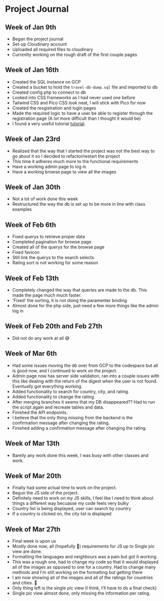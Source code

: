 # Project Journal

## Week of Jan 9th

- Began the project journal
- Set-up Cloudinary account
- Uploaded all required files to cloudinary
- Currenlty working on the rough draft of the first couple pages

## Week of Jan 16th

- Created the SQL instance on GCP
- Created a bucket to hold the `travel-db-dump.sql` file and imported to db
- Created config.php to connect to db
- Looked into CSS frameworks as I had never used one before
- Tailwind CSS and Pico CSS look neat, I will stick with Pico for now
- Created the resgistration and login pages
- Made the required logic to have a user be able to register through the registration page (A lot more difficult than I thought it would be)
- I found a very useful tutorial [tutorial](https://youtu.be/BaEm2Qv14oU).

## Week of Jan 23rd

- Realized that the way that I started the project was not the best way to go about it so I decided to refactor/restart the project
- This time it adheres much more to the functional requirements
- Have a working admin page to log in
- Have a working browse page to view all the images

## Week of Jan 30th

- Not a lot of work done this week
- Restructured the way the db is set up to be more in line with class examples

## Week of Feb 6th

- Fixed querys to retrieve proper data
- Completed pagination for browse page
- Created all of the querys for the browse page
- Fixed favicon
- Still link the querys to the search selects
- Rating sort is not working for some reason

## Week of Feb 13th

- Completely changed the way that queries are made to the db. This made the page much much faster.
- 'Fixed' the sorting, it is not doing the paramenter binding
- Almost done for the php side, just need a few more things like the admin log in

## Week of Feb 20th and Feb 27th

- Did not do any work at all 😅

## Week of Mar 6th

- Had some issues moving the db over from GCP to the codespace but all is good now, and I continued to work on the project.
- Admin page now has server side validation, ran into a couple issues with this like dealing with the return of the digest when the user is not found. Eventually got everything working.
- Added functionality to search for country, city, and rating.
- Added functionality to change the rating.
- After merging branches it seems that my DB disappeared?? Had to run the script again and recreate tables and data.
- Finished the API endpoints.
- I believe that the only thing missing from the backend is the confirmation message after changing the rating.
- Finished adding a confirmation message after changing the rating.

## Week of Mar 13th

- Barelly any work done this week, I was busy with other classes and work.

## Week of Mar 20th

- Finally had some actual time to work on the project.
- Begun the JS side of the project.
- Definitely need to work on my JS skills, I feel like I need to think about things a different way becuasse my code feels very bulky
- Country list is being displayed, user can search by country
- If a country is clicked on, the city list is displayed

## Week of Mar 27th

- Final week is upon us
- Mostly done now, all (hopefully 🤞) requirements for JS up to Single pic view are done.
- Formatting the languages and neighbours was a pain but got it working.
- This was a rough one, had to change my code so that it would displayed all of the images as opposed to one for a country. Had to change many methods and I'm still working on the formatting but getting there
- I am now showing all of the images and all of the ratings for countries and cities. 🎊
- Only thing left is the single pic view (I think, I'll have to do a final check)
- Single pic view almsot done, only missing the information per rating.
